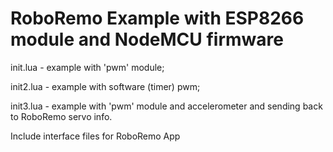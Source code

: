 RoboRemo Example with ESP8266 module and NodeMCU firmware
=========================================================

 init.lua - example with 'pwm' module;
 
 init2.lua - example with software (timer) pwm;

 init3.lua - example with 'pwm' module and accelerometer and sending back to RoboRemo servo info.

Include interface files for RoboRemo App
